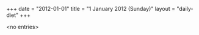 +++
date = "2012-01-01"
title = "1 January 2012 (Sunday)"
layout = "daily-diet"
+++

<p>&lt;no entries&gt;</p>